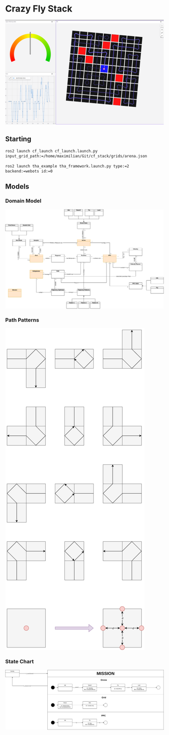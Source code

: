 # Crazy Fly Stack
![alt text](image.png)
## Starting
```
ros2 launch cf_launch cf_launch.launch.py input_grid_path:=/home/maximilian/Git/cf_stack/grids/arena.json

ros2 launch tha_example tha_framework.launch.py type:=2 backend:=webots id:=0
```

## Models
### Domain Model
![alt text](domain.drawio.png)

### Path Patterns
![alt text](path_patterns.drawio.png)

### State Chart
![alt text](Statechart.drawio.png)